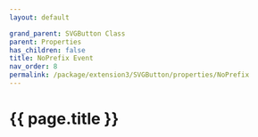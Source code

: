 ```yaml
---
layout: default

grand_parent: SVGButton Class
parent: Properties
has_children: false
title: NoPrefix Event
nav_order: 8
permalink: /package/extension3/SVGButton/properties/NoPrefix
---
```

# {{ page.title }}
